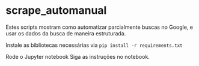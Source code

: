 # scrape_automanual

Estes scripts mostram como automatizar parcialmente buscas no Google, e usar os dados da busca de maneira estruturada.

Instale as bibliotecas necessárias via
```pip install -r requirements.txt```

Rode o Jupyter notebook
Siga as instruções no notebook.
